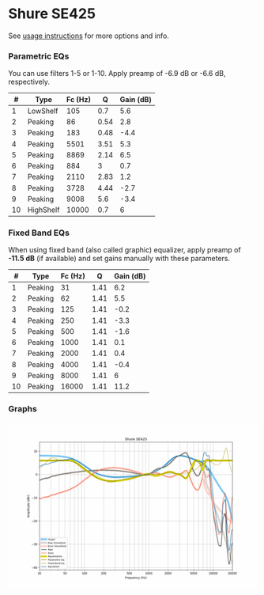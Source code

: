 # Shure SE425
See [usage instructions](https://github.com/jaakkopasanen/AutoEq#usage) for more options and info.

### Parametric EQs
You can use filters 1-5 or 1-10. Apply preamp of -6.9 dB or -6.6 dB, respectively.

|   # | Type      |   Fc (Hz) |    Q |   Gain (dB) |
|-----|-----------|-----------|------|-------------|
|   1 | LowShelf  |       105 | 0.7  |         5.6 |
|   2 | Peaking   |        86 | 0.54 |         2.8 |
|   3 | Peaking   |       183 | 0.48 |        -4.4 |
|   4 | Peaking   |      5501 | 3.51 |         5.3 |
|   5 | Peaking   |      8869 | 2.14 |         6.5 |
|   6 | Peaking   |       884 | 3    |         0.7 |
|   7 | Peaking   |      2110 | 2.83 |         1.2 |
|   8 | Peaking   |      3728 | 4.44 |        -2.7 |
|   9 | Peaking   |      9008 | 5.6  |        -3.4 |
|  10 | HighShelf |     10000 | 0.7  |         6   |

### Fixed Band EQs
When using fixed band (also called graphic) equalizer, apply preamp of **-11.5 dB** (if available) and set gains manually with these parameters.

|   # | Type    |   Fc (Hz) |    Q |   Gain (dB) |
|-----|---------|-----------|------|-------------|
|   1 | Peaking |        31 | 1.41 |         6.2 |
|   2 | Peaking |        62 | 1.41 |         5.5 |
|   3 | Peaking |       125 | 1.41 |        -0.2 |
|   4 | Peaking |       250 | 1.41 |        -3.3 |
|   5 | Peaking |       500 | 1.41 |        -1.6 |
|   6 | Peaking |      1000 | 1.41 |         0.1 |
|   7 | Peaking |      2000 | 1.41 |         0.4 |
|   8 | Peaking |      4000 | 1.41 |        -0.4 |
|   9 | Peaking |      8000 | 1.41 |         6   |
|  10 | Peaking |     16000 | 1.41 |        11.2 |

### Graphs
![](./Shure%20SE425.png)
